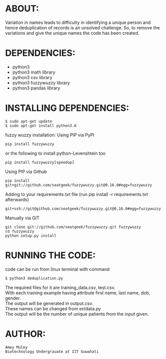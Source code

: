 # ABOUT:

Variation in names leads to difficulty in identifying a unique person and hence deduplication 
of records is an unsolved challenge. So, to remove the variations and give the unique names
the code has been created. 



# DEPENDENCIES: 

- python3 
- python3 math library
- python3 csv library
- python3 fuzzywuzzy library
- python3 pandas library



# INSTALLING DEPENDENCIES:

```
$ sudo apt-get update
$ sudo apt-get install python3.6
```
fuzzy wuzzy installation:
Using PIP via PyPI

	pip install fuzzywuzzy
or the following to install python-Levenshtein too

	pip install fuzzywuzzy[speedup]
Using PIP via Github

	pip install git+git://github.com/seatgeek/fuzzywuzzy.git@0.16.0#egg=fuzzywuzzy
Adding to your requirements.txt file (run pip install -r requirements.txt afterwards)

	git+ssh://git@github.com/seatgeek/fuzzywuzzy.git@0.16.0#egg=fuzzywuzzy
Manually via GIT

	git clone git://github.com/seatgeek/fuzzywuzzy.git fuzzywuzzy
	cd fuzzywuzzy
	python setup.py install

# RUNNING THE CODE:
code can be run from linux terminal with command 
```
$ python3 deduplication.py 
```
The required files for it are training_data.csv, test.csv. <br />
With each training example having attribute first name, last name, dob, gender.<br />
The output will be generated in output.csv.<br />
These names can be changed from extdata.py<br />
The output will be the number of unique patients from the input given. <br />

# AUTHOR:
	Amey Muley
  	Biotechnology Undergrauate at IIT Guwahati

	
